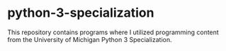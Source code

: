 # python-3-specialization

This repository contains programs where I utilized programming content from the University of Michigan Python 3 Specialization.

